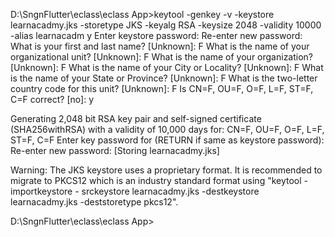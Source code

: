 D:\SngnFlutter\eclass\eclass App>keytool -genkey -v -keystore learnacadmy.jks -storetype JKS -keyalg RSA -keysize 2048 -validity 10000 -alias learnacadm
y
Enter keystore password:
Re-enter new password:
What is your first and last name?
  [Unknown]:  F
What is the name of your organizational unit?
  [Unknown]:  F
What is the name of your organization?
  [Unknown]:  F
What is the name of your City or Locality?
  [Unknown]:  F
What is the name of your State or Province?
  [Unknown]:  F
What is the two-letter country code for this unit?
  [Unknown]:  F
Is CN=F, OU=F, O=F, L=F, ST=F, C=F correct?
  [no]:  y

Generating 2,048 bit RSA key pair and self-signed certificate (SHA256withRSA) with a validity of 10,000 days
        for: CN=F, OU=F, O=F, L=F, ST=F, C=F
Enter key password for <learnacadmy>
        (RETURN if same as keystore password):
Re-enter new password:
[Storing learnacadmy.jks]

Warning:
The JKS keystore uses a proprietary format. It is recommended to migrate to PKCS12 which is an industry standard format using "keytool -importkeystore -
srckeystore learnacadmy.jks -destkeystore learnacadmy.jks -deststoretype pkcs12".

D:\SngnFlutter\eclass\eclass App>
